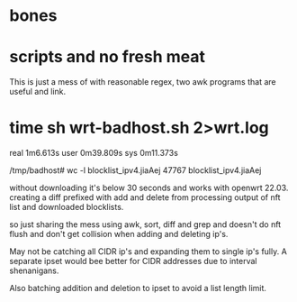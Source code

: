 # bones
# scripts and no fresh meat

This is just a mess of with reasonable regex, two awk programs that are useful and link.

# time sh wrt-badhost.sh 2>wrt.log

real	1m6.613s
user	0m39.809s
sys	0m11.373s

/tmp/badhost# wc -l blocklist_ipv4.jiaAej 
47767 blocklist_ipv4.jiaAej

without downloading it's below 30 seconds and works with openwrt 22.03.
creating a diff prefixed with add and delete from processing
output of nft list and downloaded blocklists.

so just sharing the mess using awk, sort, diff and grep and doesn't do nft flush
and don't get collision when adding and deleting ip's.

May not be catching all CIDR ip's and expanding them to single ip's fully.
A separate ipset would bee better for CIDR addresses due to interval shenanigans.

Also batching addition and deletion to ipset to avoid a list length limit.
